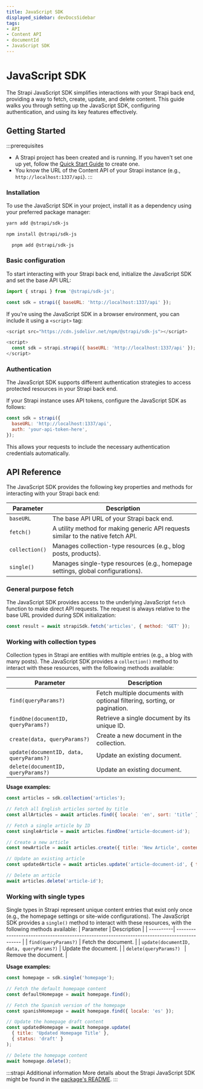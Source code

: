 ```yaml
---
title: JavaScript SDK
displayed_sidebar: devDocsSidebar
tags:
- API
- Content API
- documentId
- JavaScript SDK
---
```


# JavaScript SDK

The Strapi JavaScript SDK simplifies interactions with your Strapi back end, providing a way to fetch, create, update, and delete content. This guide walks you through setting up the JavaScript SDK, configuring authentication, and using its key features effectively.

## Getting Started
:::prerequisites
- A Strapi project has been created and is running. If you haven't set one up yet, follow the [Quick Start Guide](/dev-docs/quick-start) to create one.
- You know the URL of the Content API of your Strapi instance (e.g., `http://localhost:1337/api`).
:::

### Installation

To use the JavaScript SDK in your project, install it as a dependency using your preferred package manager:

  <Tabs groupId="yarn-npm">
  <TabItem value="yarn" label="Yarn">

  ```bash
  yarn add @strapi/sdk-js
  ```

  </TabItem>
  <TabItem value="npm" label="NPM">

  ```bash
  npm install @strapi/sdk-js
  ```

  </TabItem>
  <TabItem value="pnpm" label="pnpm">

  ```bash
    pnpm add @strapi/sdk-js
  ```

  </TabItem>
  </Tabs>

### Basic configuration

To start interacting with your Strapi back end, initialize the JavaScript SDK and set the base API URL:

```js
import { strapi } from '@strapi/sdk-js';

const sdk = strapi({ baseURL: 'http://localhost:1337/api' });
```

If you're using the JavaScript SDK in a browser environment, you can include it using a `<script>` tag:

```js title="./src/api/[apiName]/routes/[routerName].ts (e.g './src/api/restaurant/routes/restaurant.ts')"
<script src="https://cdn.jsdelivr.net/npm/@strapi/sdk-js"></script>

<script>
  const sdk = strapi.strapi({ baseURL: 'http://localhost:1337/api' });
</script>
```

### Authentication

The JavaScript SDK supports different authentication strategies to access protected resources in your Strapi back end.

If your Strapi instance uses API tokens, configure the JavaScript SDK as follows:

```js
const sdk = strapi({
  baseURL: 'http://localhost:1337/api',
  auth: 'your-api-token-here',
});
```

This allows your requests to include the necessary authentication credentials automatically.

## API Reference

The JavaScript SDK provides the following key properties and methods for interacting with your Strapi back end:

| Parameter | Description                                                                                  |
| ----------| -------------------------------------------------------------------------------------------- |
| `baseURL`  | The base API URL of your Strapi back end.        |
| `fetch()`    | A utility method for making generic API requests similar to the native fetch API. |
| `collection()`  | Manages collection-type resources (e.g., blog posts, products). |
| `single()`  | Manages single-type resources (e.g., homepage settings, global configurations). |

### General purpose fetch

The JavaScript SDK provides access to the underlying JavaScript `fetch` function to make direct API requests. The request is always relative to the base URL provided during SDK initialization:

```js
const result = await strapiSdk.fetch('articles', { method: 'GET' });
```

### Working with collection types

Collection types in Strapi are entities with multiple entries (e.g., a blog with many posts). The JavaScript SDK provides a `collection()` method to interact with these resources, with the following methods available:

| Parameter | Description                                                                                  |
| ----------| -------------------------------------------------------------------------------------------- |
| `find(queryParams?)`  | Fetch multiple documents with optional filtering, sorting, or pagination.       |
| `findOne(documentID, queryParams?)`    | Retrieve a single document by its unique ID.        |
| `create(data, queryParams?)`  | Create a new document in the collection. |
| `update(documentID, data, queryParams?)`  | Update an existing document. |
| `delete(documentID, queryParams?)`  | Update an existing document. |

**Usage examples:**
```js
const articles = sdk.collection('articles');

// Fetch all English articles sorted by title
const allArticles = await articles.find({ locale: 'en', sort: 'title' });

// Fetch a single article by ID
const singleArticle = await articles.findOne('article-document-id');

// Create a new article
const newArticle = await articles.create({ title: 'New Article', content: '...' });

// Update an existing article
const updatedArticle = await articles.update('article-document-id', { title: 'Updated Title' });

// Delete an article
await articles.delete('article-id');
```

### Working with single types

Single types in Strapi represent unique content entries that exist only once (e.g., the homepage settings or site-wide configurations). The JavaScript SDK provides a `single()` method to interact with these resources, with the following methods available:
| Parameter | Description                                                                                  |
| ----------| -------------------------------------------------------------------------------------------- |
| `find(queryParams?)`  | Fetch the document.        |
| `update(documentID, data, queryParams?)`  | Update the document. |
| `delete(queryParams?) `  | Remove the document. |

**Usage examples:**
```js
const homepage = sdk.single('homepage');

// Fetch the default homepage content
const defaultHomepage = await homepage.find();

// Fetch the Spanish version of the homepage
const spanishHomepage = await homepage.find({ locale: 'es' });

// Update the homepage draft content
const updatedHomepage = await homepage.update(
  { title: 'Updated Homepage Title' },
  { status: 'draft' }
);

// Delete the homepage content
await homepage.delete();
```

:::strapi Additional information
More details about the Strapi JavaScript SDK might be found in the [package's README](https://github.com/strapi/sdk-js/blob/main/README.md).
:::